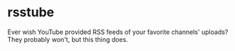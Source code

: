 rsstube
=======

Ever wish YouTube provided RSS feeds of your favorite channels' uploads? They probably won't, but this thing does.
